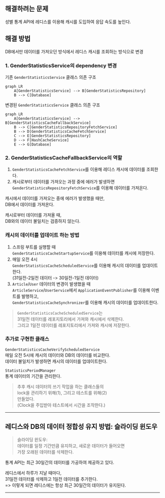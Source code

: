 ## 해결하려는 문제
성별 통계 API에 레디스를 이용해 캐시를 도입하여 응답 속도를 높인다.


## 해결 방법

DB에서만 데이터를 가져오던 방식에서 레디스 캐시를 조회하는 방식으로 변경

### 1. GenderStatisticsService의 dependency 변경

기존 `GenderStatisticsService` 클래스 의존 구조
```mermaid
graph LR
    A[GenderStatisticsService] --> B[GenderStatisticsRepository] 
    B --> C[Database]
```

변경된 `GenderStatisticsService` 클래스 의존 구조
```mermaid
graph LR
    A[GenderStatisticsService] --> B[GenderStatisticsCacheFallbackService]
    B --> C[GenderStatisticsRepositoryFetchService]
    B --> D[GenderStatisticsCacheFetchService]
    C --> E[GenderStatisticsRepository]
    D --> F[HashCacheService]
    E --> G[Database]
```

### 2. GenderStatisticsCacheFallbackService의 역할

1. `GenderStatisticsCacheFetchService`를 이용해 레디스 캐시에 데이터를 조회한다.
2. 캐시로부터 데이터를 가져오는 과정 중에 에러가 발생하면  
   `GenderStatisticsRepositoryFetchService`를 이용해 데이터를 가져온다.

캐시에서 데이터를 가져오는 중에 에러가 발생했을 때만,  
DB에서 데이터를 가져온다.

캐시로부터 데이터를 가져올 때,  
DB와의 데이터 불일치는 검증하지 않는다.

### 캐시의 데이터를 업데이트 하는 방법

1. 스프링 부트를 실행할 때  
   `GenderStatisticsCacheStartupService`를 이용해 데이터를 캐시에 저장한다.
2. 매일 오전 4시  
   `GenderStatisticsCacheScheduledService`를 이용해 캐시의 데이터를 업데이트한다.  
   (31일전-2일전 데이터 -> 30일전-1일전 데이터)
3. `Article`/`User` 데이터의 변경이 발생했을 때  
   `ArticleService`/`UserService`에서 `ApplicationEventPublisher`를 이용해 이벤트를 발행하고,  
   `GenderStatisticsCacheSynchronizer`를 이용해 캐시의 데이터를 업데이트한다.

> `GenderStatisticsCacheScheduledService`는  
> 31일전 데이터를 레포지토리에서 가져와 캐시에서 삭제한다.  
> 그리고 1일전 데이터를 레포지토리에서 가져와 캐시에 저장한다.

### 추가로 구현한 클래스

`GenderStatisticsCacheVerifyScheduledService`  
매일 오전 5시에 캐시의 데이터와 DB의 데이터를 비교한다.  
데이터 불일치가 발생하면 캐시의 데이터를 업데이트한다.

`StatisticsPeriodManager`  
통계 데이터의 기간을 관리한다.

> 추후 캐시 데이터의 쓰기 작업을 하는 클래스들의  
> lock을 관리하기 위해(1), 그리고 테스트를 위해(2)  
> 만들었다.  
> (Clock을 주입받아 테스트에서 시간을 조작한다.)

---

## 레디스와 DB의 데이터 정합성 유지 방법: 슬라이딩 윈도우

> 슬라이딩 윈도우:  
> 데이터를 일정 기간만큼 유지하고, 새로운 데이터가 들어오면  
> 가장 오래된 데이터를 삭제한다.

통계 API는 최근 30일간의 데이터를 가공하여 제공하고 있다.

레디스에서 하루가 지날 때마다,  
31일전 데이터를 삭제하고 1일전 데이터를 추가한다.  
=> 이렇게 되면 레디스에는 항상 최근 30일간의 데이터가 유지된다.

---

